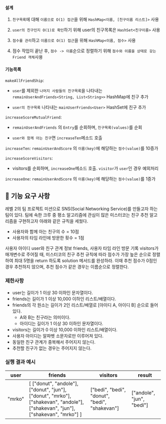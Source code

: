 #### 설계

1. `친구목록`에 대해 `이름으로 O(1) 접근`을 위해 `HashMap<이름, [친구이름 리스트]>` 사용

2. `user의 친구인지 O(1)로 확인`하기 위해 user의 친구목록은 `HashSet<친구이름>` 사용

3. `점수를 관리`하고 `이름으로 O(1) 접근`을 위해 `HashMap<이름, 점수>` 사용

4. 점수 작업이 끝난 후, `점수 -> 이름`순으로 정렬하기 위해 `점수와 이름을 상태로 갖는 Friend 객체`사용

   

#### 기능목록

`makeAllFriendShip`: 

- `user`를 제외한 `나머지 사람들의 친구목록`을 나타내는 `remainUserAndFriends<String, List<String>>` HashMap에 친구 추가

- `user의 친구목록` 나타내는 `mainUserFriends<User>` HashSet에 친구 추가

  

`increaseScoreMutualFriend`:

- `remainUserAndFriends` 의 `Entry`를 순회하며, `친구목록(values)`를 순회

- `user와 함께 아는 친구`면 `increaseTen`메소드 호출

`increaseTen`: `remainUserAndScore` 의 `이름(key)`에 해당하는 `점수(value)`를 10증가



`increaseScoreVisitors`:

- visitors를 순회하며, `increaseOne`메소드 호출. `visitor`가 `user`인 경우 예외처리

`increaseOne`: `remainUserAndScore` 의 `이름(key)`에 해당하는 `점수(value)`를 1증가 











## 🚀 기능 요구 사항

레벨 2의 팀 프로젝트 미션으로 SNS(Social Networking Service)를 만들고자 하는 팀이 있다. 팀에 속한 크루 중 평소 알고리즘에 관심이 많은 미스터코는 친구 추천 알고리즘을 구현하고자 아래와 같은 규칙을 세웠다.

- 사용자와 함께 아는 친구의 수 = 10점 
- 사용자의 타임 라인에 방문한 횟수 = 1점

사용자 아이디 user와 친구 관계 정보 friends, 사용자 타임 라인 방문 기록 visitors가 매개변수로 주어질 때, 미스터코의 친구 추천 규칙에 따라 점수가 가장 높은 순으로 정렬하여 최대 5명을 return 하도록 solution 메서드를 완성하라. 이때 추천 점수가 0점인 경우 추천하지 않으며, 추천 점수가 같은 경우는 이름순으로 정렬한다.

### 제한사항

- user는 길이가 1 이상 30 이하인 문자열이다.
- friends는 길이가 1 이상 10,000 이하인 리스트/배열이다.
- friends의 각 원소는 길이가 2인 리스트/배열로 [아이디 A, 아이디 B] 순으로 들어있다.
  - A와 B는 친구라는 의미이다.
  - 아이디는 길이가 1 이상 30 이하인 문자열이다.
- visitors는 길이가 0 이상 10,000 이하인 리스트/배열이다.
- 사용자 아이디는 알파벳 소문자로만 이루어져 있다.
- 동일한 친구 관계가 중복해서 주어지지 않는다.
- 추천할 친구가 없는 경우는 주어지지 않는다.

### 실행 결과 예시

| user | friends | visitors | result |
| --- | --- | --- | --- |
| "mrko" | [ ["donut", "andole"], ["donut", "jun"], ["donut", "mrko"], ["shakevan", "andole"], ["shakevan", "jun"], ["shakevan", "mrko"] ] | ["bedi", "bedi", "donut", "bedi", "shakevan"] | ["andole", "jun", "bedi"] |
